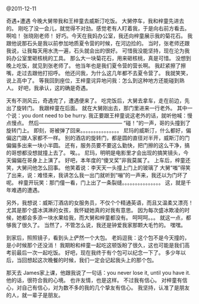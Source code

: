 @2011-12-11


奇遇+遭遇
今晚大舅带我和王梓童去威斯汀吃饭。
大舅停车，我和梓童先进去的。
刚吃了没一会儿，就觉得不对劲。感觉老有人盯着我，于是向右前方看去。
啊哈！
张晓刚老师！
好巧。今天在我妈办公室，我还向梓童展示我的菊花石。
我跟他说那石头是我以前参加地质夏令营的时候，在河边捡的。
当时，张老师还跟我说，让我每天用水洗一遍，石头就会出的很好。
可惜我没能坚持，现在沦为我妈办公室里砸核桃的工具。
那么大一块菊花石，用来砸核桃，真是可惜。
没想到晚上吃饭，就见到张老师了。
他当年也是我们夏令营的营长啊。
我赶紧擦了擦嘴，走过去跟他打招呼。
他还问我，为什么这几年都不去夏令营了。
我就笑笑，说上高中了。
等我回到座位，王梓童诧异地问我：怎么到这种地方还能碰到熟人。
好吧，我承认，这的确是奇遇。
 
天有不测风云，奇遇完了，遭遇便来了。
吃完饭后，大舅去拿车，走在前边，先出了旋转门。
我跟梓童在后面。
就在大舅刚出去，那门里进来一行老外。
其中一个说：you dont need to be hurry.
我正要跟王梓童说这老外的话，就听他喊：慢点慢点。
然后————————————————
“碰！”的一声，哥的头撞到了旋转门上。
即刻，哥被弹了回来。。。。。。。。。。。。。。。
尼玛的威斯汀，什么都好，偏偏这门跟人家都不一样。
别的酒店的旋转门，都是圆的直径对半开，威斯汀的门偏偏多出来一块小半圆。
还有，服务员要不要这么勤快，把门擦的这么干净，搞的哥想都没想就撞上去了。
唉。。
尼玛，明明是电影里才会出现的搞笑镜头，今天偏偏在哥身上上演了。
好吧，本年度的“傻叉奖”非我莫属了。
上车后，梓童还笑，大舅问他怎么回事。
他笑着说：李天天一头撞上门上的玻璃了
大舅“嗤”得笑了出来，说：难怪来，我讲怎么我一出门就听到“嘣”的一声来，我还以为门坏了呢。
梓童开玩笑：那门僮一看，门上出了一条裂缝。。。。。。。。。。。。。。。
这，就是千年难遇的遭遇。

另外，我想说：威斯汀酒店的女服务员，不仅个个精通英语，而且又温柔又漂亮！
尤其是那个盛冰淇淋的女孩，我怀疑她真的对我有意思。
因为每次盛冰欺凌的时候，她都会多添一块水果给我，而大舅和梓童都没有。
呵呵呵。。。
就这一点，都够我了很久了。
当然了，不管怎么说，我还是钟爱我家那颗大毛竹的。
嘿嘿。
 
 
到家后，照照镜子，看到头上俨然一个大包。
老妈逗我：这个包不是今天撞的，是小时候那个还没消！
我期盼和梓童一起吃这顿饭盼了很久，这也可能是我们高考前最后一次一起吃饭。
好吧，现在我终于有个包可以纪念一下了。
多少年以后，当回想起这次晚餐的时候，我们一定会记起我头上的那个包。

那天去 James家上课，他跟我说了一句话：you never lose it, until you have it.
他的话，很符合我的心境。
也许友情，也是这样。
不过我有信心。
对梓童有信心，对自己有信心，对为数不多的我的几个挚友有信心。
我坚持，认准了是朋友的人，就一辈子是朋友。
